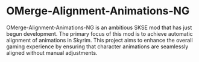 # OMerge-Alignment-Animations-NG

OMerge-Alignment-Animations-NG is an ambitious SKSE mod that has just begun development. The primary focus of this mod is to achieve automatic alignment of animations in Skyrim. This project aims to enhance the overall gaming experience by ensuring that character animations are seamlessly aligned without manual adjustments.